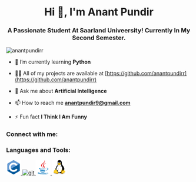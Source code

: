 <h1 align="center">Hi 👋, I'm Anant Pundir</h1>
<h3 align="center">A Passionate Student At Saarland Univeersity! Currently In My Second Semester.</h3>

<p align="left"> <img src="https://komarev.com/ghpvc/?username=anantpundirr&label=Profile%20views&color=0e75b6&style=flat" alt="anantpundirr" /> </p>

- 🌱 I’m currently learning **Python**

- 👨‍💻 All of my projects are available at [https://github.com/anantpundirr](https://github.com/anantpundirr)

- 💬 Ask me about **Artificial Intelligence**

- 📫 How to reach me **anantpundir9@gmail.com**

- ⚡ Fun fact **I Think I Am Funny**

<h3 align="left">Connect with me:</h3>
<p align="left">
</p>

<h3 align="left">Languages and Tools:</h3>
<p align="left"> <a href="https://www.cprogramming.com/" target="_blank" rel="noreferrer"> <img src="https://raw.githubusercontent.com/devicons/devicon/master/icons/c/c-original.svg" alt="c" width="40" height="40"/> </a> <a href="https://git-scm.com/" target="_blank" rel="noreferrer"> <img src="https://www.vectorlogo.zone/logos/git-scm/git-scm-icon.svg" alt="git" width="40" height="40"/> </a> <a href="https://www.java.com" target="_blank" rel="noreferrer"> <img src="https://raw.githubusercontent.com/devicons/devicon/master/icons/java/java-original.svg" alt="java" width="40" height="40"/> </a> <a href="https://www.linux.org/" target="_blank" rel="noreferrer"> <img src="https://raw.githubusercontent.com/devicons/devicon/master/icons/linux/linux-original.svg" alt="linux" width="40" height="40"/> </a> </p>
